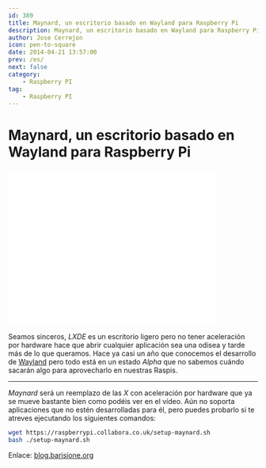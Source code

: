 ```yaml
---
id: 389
title: Maynard, un escritorio basado en Wayland para Raspberry Pi
description: Maynard, un escritorio basado en Wayland para Raspberry Pi
author: Jose Cerrejon
icon: pen-to-square
date: 2014-04-21 13:57:00
prev: /es/
next: false
category:
    - Raspberry PI
tag:
    - Raspberry PI
---
```


# Maynard, un escritorio basado en Wayland para Raspberry Pi

<iframe width="420" height="315" src="//www.youtube.com/embed/VPu_IMj9ZBI" frameborder="0" allowfullscreen></iframe>

Seamos sinceros, _LXDE_ es un escritorio ligero pero no tener aceleración por hardware hace que abrir cualquier aplicación sea una odisea y tarde más de lo que queramos. Hace ya casi un año que conocemos el desarrollo de [Wayland](/post.php?id=167) pero todo está en un estado _Alpha_ que no sabemos cuándo sacarán algo para aprovecharlo en nuestras Raspis.

---

_Maynard_ será un reemplazo de las _X_ con aceleración por hardware que ya se mueve bastante bien como podéis ver en el vídeo. Aún no soporta aplicaciones que no estén desarrolladas para él, pero puedes probarlo si te atreves ejecutando los siguientes comandos:

```bash
wget https://raspberrypi.collabora.co.uk/setup-maynard.sh
bash ./setup-maynard.sh
```

Enlace: [blog.barisione.org](https://blog.barisione.org/2014-04/maynard/)
